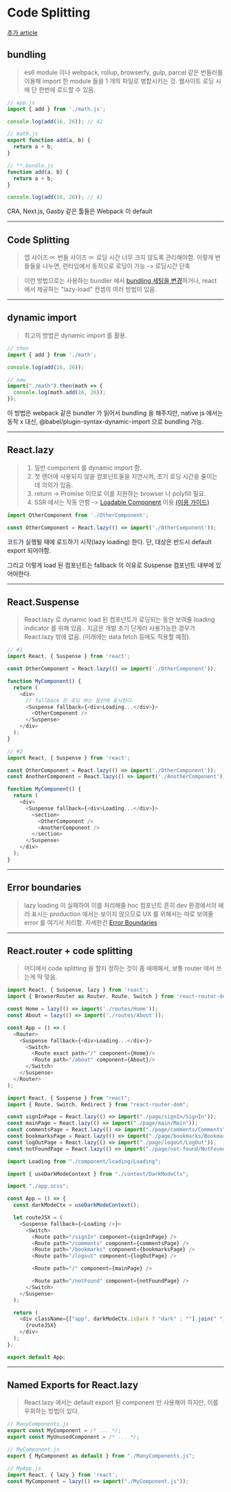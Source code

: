 # Code Splitting

[추가 article][logrocket-overview-to-code-splittinig-in-react]

## bundling

> es6 module 이나 webpack, rollup, browserfy, gulp, parcel 같은 번들러를 이용해 
> import 한 module 들을 1 개의 파일로 병합시키는 것.
> 웹사이트 로딩 시에 단 한번에 로드할 수 있음.

```javascript
// app.js
import { add } from './math.js';

console.log(add(16, 26)); // 42
```

```javascript
// math.js
export function add(a, b) {
  return a + b;
}
```

```javascript
// **.bundle.js
function add(a, b) {
  return a + b;
}

console.log(add(16, 26)); // 42
```

CRA, Next.js, Gasby 같은 툴들은 Webpack 이 default

---

## Code Splitting

> 앱 사이즈 ∝ 번들 사이즈 ∝ 로딩 시간
> 너무 크지 않도록 관리해야함.
> 이렇게 번들들을 나누면, 런타임에서 동적으로 로딩이 가능 -> 로딩시간 단축

> 이런 방법으로는 사용하는 bundler 에서 [bundling 세팅을 변경][webpack-bundling]하거나,
> react 에서 제공하는 "lazy-load" 컨셉의 여러 방법이 있음.

---

## dynamic import

> 최고의 방법은 dynamic import 를 활용.

```javascript
// then
import { add } from './math';

console.log(add(16, 26));

// now
import("./math").then(math => {
  console.log(math.add(16, 26));
});
```
이 방법은 webpack 같은 bundler 가 읽어서 bundling 을 해주지만, native js 에서는 동작 x
대신, @babel/plugin-syntax-dynamic-import 으로 bundling 가능.

---

## React.lazy

> 1. 일반 component 를 dynamic import 함.
> 2. 첫 렌더에 사용되지 않을 컴포넌트들을 지연시켜, 초기 로딩 시간을 줄이는 데 의의가 있음.
> 3. return -> Promise 이므로 이를 지원하는 browser 나 polyfill 필요.
> 4. SSR 에서는 작동 안함 -> [Loadable Component][loadable-component] 이용 [(이용 가이드)][how-to-lazy-load-ssr]

```javascript
import OtherComponent from './OtherComponent';
```

```javascript
const OtherComponent = React.lazy(() => import('./OtherComponent'));
```

코드가 실행될 때에 로드하기 시작(lazy loading) 한다.
단, 대상은 반드시 default export 되어야함.

그리고 이렇게 load 된 컴포넌트는 fallback 의 이유로 Suspense 컴포넌트 내부에 있어야한다.

---

## React.Suspense

> React.lazy 로 dynamic load 된 컴포넌트가 로딩되는 동안 보여줄 loading indicator 를 위해 있음..
> 지금은 개발 초기 단계라 사용가능한 경우가 React.lazy 밖에 없음. (미래에는 data fetch 등에도 적용할 예정).


```javascript
// #1
import React, { Suspense } from 'react';

const OtherComponent = React.lazy(() => import('./OtherComponent'));

function MyComponent() {
  return (
    <div>
      // fallback 은 로딩 하는 동안에 표시된다.
      <Suspense fallback={<div>Loading...</div>}>
        <OtherComponent />
      </Suspense>
    </div>
  );
}

// #2
import React, { Suspense } from 'react';

const OtherComponent = React.lazy(() => import('./OtherComponent'));
const AnotherComponent = React.lazy(() => import('./AnotherComponent'));

function MyComponent() {
  return (
    <div>
      <Suspense fallback={<div>Loading...</div>}>
        <section>
          <OtherComponent />
          <AnotherComponent />
        </section>
      </Suspense>
    </div>
  );
}
```

---

## Error boundaries

> lazy loading 이 실패하여 이를 처리해줄 hoc 컴포넌트
> 흔히 dev 환경에서의 에러 표시는 production 에서는 보이지 않으므로 UX 를 위해서는 따로 보여줄 error
> 를 여기서 처리함. 자세한건 [Error Boundaries][Error-Boundaries]

---

## React.router + code splitting

> 어디에서 code splitting 을 할지 정하는 것이 좀 애매해서, 보통 router 에서 쓰는게 딱 맞음.

```javascript
import React, { Suspense, lazy } from 'react';
import { BrowserRouter as Router, Route, Switch } from 'react-router-dom';

const Home = lazy(() => import('./routes/Home'));
const About = lazy(() => import('./routes/About'));

const App = () => (
  <Router>
    <Suspense fallback={<div>Loading...</div>}>
      <Switch>
        <Route exact path="/" component={Home}/>
        <Route path="/about" component={About}/>
      </Switch>
    </Suspense>
  </Router>
);
```

```javascript
import React, { Suspense } from "react";
import { Route, Switch, Redirect } from "react-router-dom";

const signInPage = React.lazy(() => import("./page/signIn/SignIn"));
const mainPage = React.lazy(() => import("./page/main/Main"));
const commentsPage = React.lazy(() => import("./page/comments/Comments"));
const bookmarksPage = React.lazy(() => import("./page/bookmarks/Bookmarks"));
const logOutPage = React.lazy(() => import("./page/logout/LogOut"));
const notFoundPage = React.lazy(() => import("./page/not-found/NotFound"));

import Loading from "./component/loading/Loading";

import { useDarkModeContext } from "./context/DarkModeCtx";

import "./app.scss";

const App = () => {
  const darkModeCtx = useDarkModeContext();

  let routeJSX = (
    <Suspense fallback={<Loading />}>
      <Switch>
        <Route path="/signIn" component={signInPage} />
        <Route path="/comments" component={commentsPage} />
        <Route path="/bookmarks" component={bookmarksPage} />
        <Route path="/logout" component={logOutPage} />

        <Route path="/" component={mainPage} />

        <Route path="/notFound" component={notFoundPage} />
      </Switch>
    </Suspense>
  );

  return (
    <div className={["app", darkModeCtx.isDark ? "dark" : ""].join(" ").trim()}>
      {routeJSX}
    </div>
  );
};

export default App;

```

---

## Named Exports for React.lazy

> React.lazy 에서는 default export 된 component 만 사용해야 하지만, 이를 우회하는 방법이 있다.

```javascript
// ManyComponents.js
export const MyComponent = /* ... */;
export const MyUnusedComponent = /* ... */;

// MyComponent.js
export { MyComponent as default } from "./ManyComponents.js";

// MyApp.js
import React, { lazy } from 'react';
const MyComponent = lazy(() => import("./MyComponent.js"));
```

[logrocket-overview-to-code-splittinig-in-react]: https://blog.logrocket.com/code-splitting-in-react-an-overview/
[webpack-bundling]: https://webpack.js.org/guides/code-splitting/
[Error-Boundaries]: https://reactjs.org/docs/error-boundaries.html
[loadable-component]: https://github.com/gregberge/loadable-components
[how-to-lazy-load-ssr]: https://loadable-components.com/docs/server-side-rendering/
